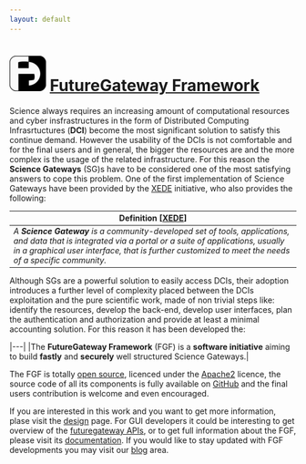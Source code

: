 ```yaml
---
layout: default
---
```


# ![FGF](/images/fglogo_64.png) [FutureGateway Framework][FGF]

Science always requires an increasing amount of computational resources and cyber insfrastructures in the form of Distributed Computing Infrasrtuctures (**DCI**) become the most significant solution to satisfy this continue demand. However the usability of the DCIs is not comfortable and for the final users and in general, the bigger the resources are and the more complex is the usage of the related infrastructure. For this reason the **Science Gateways** (SG)s have to be considered one of the most satisfying answers to cope this problem.
One of the first implementation of Science Gateways have been provided by the [XEDE](https://www.xsede.org) initiative, who also provides the following:

|**Definition** [[XEDE](https://www.xsede.org/ecosystem/science-gateways)]|
|---|
|*A **Science Gateway** is a community-developed set of tools, applications, and data that is integrated via a portal or a suite of applications, usually in a graphical user interface, that is further customized to meet the needs of a specific community.*|

Although SGs are a powerful solution to easily access DCIs, their adoption introduces a further level of complexity placed between the DCIs exploitation and the pure scientific work, made of non trivial steps like: identify the resources, develop the back-end, develop user interfaces, plan the authentication and authorization and provide at least a minimal accounting solution. For this reason it has been developed the:

|---|
|The **FutureGateway Framework**  (FGF) is a **software initiative** aiming to build **fastly** and **securely** well structured Science Gateways.|

The FGF is totally [open source][OSI], licenced under the [Apache2][APACHE2] licence, the source code of all its components is fully available on [GitHub][GITHUB] and the final users contribution is welcome and even encouraged.

If you are interested in this work and you want to get more information, plase visit the [design](/design/) page. For GUI developers it could be interesting to get overview of the [futuregateway APIs](/fgfapis/), or to get full information about the FGF, please visit its [documentation](https://github.com/FutureGatewayFramework/fgDocumentation).
If you would like to stay updated with FGF developments you may visit our [blog](/blog/) area.


[FGF]: https://github.com/FutureGatewayFramework
[OSI]: https://opensource.org/osd
[GITHUB]: https://github.com
[APACHE2]: https://www.apache.org/licenses/LICENSE-2.0
